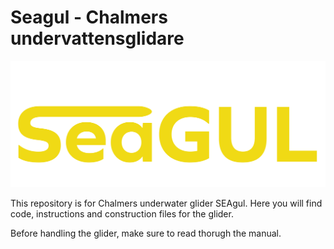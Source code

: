# Seagul - Chalmers undervattensglidare
![Logga](https://github.com/astromzZ/SeaGul-Sommar-edition/blob/0f346020d6186271019dc1d07ee330b7381128da/Manual/Bilder/SeaGul_logga.png)

This repository is for Chalmers underwater glider SEAgul. Here you will find code, instructions and construction files for the glider.

Before handling the glider, make sure to read thorugh the manual. 